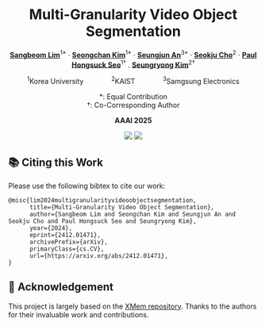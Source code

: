 <div align="center">
<h1>Multi-Granularity Video Object Segmentation</h1>

[**Sangbeom Lim**](https://sangbeomlim.github.io/)<sup>1\*</sup> · [**Seongchan Kim**](https://github.com/deep-overflow)<sup>1\*</sup> · [**Seungjun An**](https://github.com/ansj02)<sup>3\*</sup> · [**Seokju Cho**](https://seokju-cho.github.io/)<sup>2</sup> · [**Paul Hongsuck Seo**](https://phseo.github.io/)<sup>1&dagger;</sup> . [**Seungryong Kim**](https://cvlab.korea.ac.kr)<sup>2&dagger;</sup>

<sup>1</sup>Korea University&emsp;&emsp;&emsp;&emsp;<sup>2</sup>KAIST&emsp;&emsp;&emsp;&emsp;<sup>3</sup>Samgsung Electronics

*: Equal Contribution <br>
&dagger;: Co-Corresponding Author

**AAAI 2025**

<a href="https://arxiv.org/abs/2412.01471"><img src="https://img.shields.io/badge/arXiv-2412.01471-%23B31B1B"></a>
<a href="https://cvlab-kaist.github.io/MUG-VOS/"><img src="https://img.shields.io/badge/Project%20Page-online-brightgreen"></a>
</div>

<!--
<p float='center'><img src="assets/teaser.png" width="80%" /></p>
<span style="color: green; font-size: 1.3em; font-weight: bold;">LocoTrack is an incredibly efficient model,</span> enabling near-dense point tracking in real-time. It is <span style="color: red; font-size: 1.3em; font-weight: bold;">6x faster</span> than the previous state-of-the-art models.


## 📰 News
* **2024-07-22:** [LocoTrack](https://github.com/KU-CVLAB/locotrack/) is released.
* **2024-08-03:** PyTorch inference and training code released.
* **2024-08-05:** [Interactive demo](https://huggingface.co/spaces/hamacojr/LocoTrack) released.

**Please stay tuned for an easy-to-use API for LocoTrack, coming soon!**
-->

## 📚 Citing this Work
Please use the following bibtex to cite our work:
```
@misc{lim2024multigranularityvideoobjectsegmentation,
      title={Multi-Granularity Video Object Segmentation}, 
      author={Sangbeom Lim and Seongchan Kim and Seungjun An and Seokju Cho and Paul Hongsuck Seo and Seungryong Kim},
      year={2024},
      eprint={2412.01471},
      archivePrefix={arXiv},
      primaryClass={cs.CV},
      url={https://arxiv.org/abs/2412.01471}, 
}
```

## 🙏 Acknowledgement
This project is largely based on the [XMem repository](https://github.com/hkchengrex/XMem). Thanks to the authors for their invaluable work and contributions.
